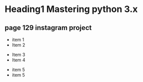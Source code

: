# Heading1 Mastering python 3.x



## page 129  instagram project


* item 1
* Item 2
- Item 3
- Item 4
+ item 5
+ item 5